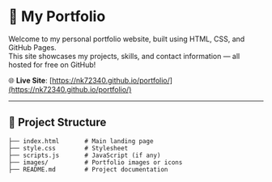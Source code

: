 # 💼 My Portfolio

Welcome to my personal portfolio website, built using HTML, CSS, and GitHub Pages.  
This site showcases my projects, skills, and contact information — all hosted for free on GitHub!

🌐 **Live Site**: [https://nk72340.github.io/portfolio/](https://nk72340.github.io/portfolio/)

---

## 📁 Project Structure

```plaintext
├── index.html       # Main landing page
├── style.css        # Stylesheet
├── scripts.js       # JavaScript (if any)
├── images/          # Portfolio images or icons
├── README.md        # Project documentation
